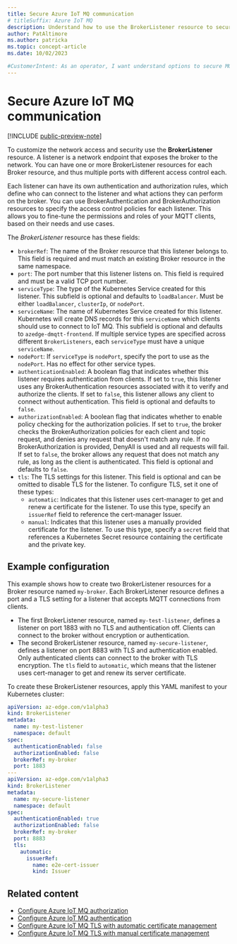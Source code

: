 ```yaml
---
title: Secure Azure IoT MQ communication
# titleSuffix: Azure IoT MQ
description: Understand how to use the BrokerListener resource to secure Azure IoT MQ communications including authorization, authentication, and TLS.
author: PatAltimore
ms.author: patricka
ms.topic: concept-article
ms.date: 10/02/2023

#CustomerIntent: As an operator, I want understand options to secure MQTT communications for my IoT Operations solution.
---
```


# Secure Azure IoT MQ communication

[!INCLUDE [public-preview-note](../includes/public-preview-note.md)]

To customize the network access and security use the **BrokerListener** resource. A listener is a network endpoint that exposes the broker to the network. You can have one or more BrokerListener resources for each Broker resource, and thus multiple ports with different access control each.

Each listener can have its own authentication and authorization rules, which define who can connect to the listener and what actions they can perform on the broker. You can use BrokerAuthentication and BrokerAuthorization resources to specify the access control policies for each listener. This allows you to fine-tune the permissions and roles of your MQTT clients, based on their needs and use cases.

The *BrokerListener* resource has these fields:

- `brokerRef`: The name of the Broker resource that this listener belongs to. This field is required and must match an existing Broker resource in the same namespace.
- `port`: The port number that this listener listens on. This field is required and must be a valid TCP port number.
- `serviceType`: The type of the Kubernetes Service created for this listener. This subfield is optional and defaults to `loadBalancer`. Must be either `loadBalancer`, `clusterIp`, or `nodePort`.
- `serviceName`: The name of Kubernetes Service created for this listener. Kubernetes will create DNS records for this `serviceName` which clients should use to connect to IoT MQ. This subfield is optional and defaults to `azedge-dmqtt-frontend`. If multiple service types are specified across different `BrokerListeners`, each `serviceType` must have a unique `serviceName`.
- `nodePort`: If `serviceType` is `nodePort`, specify the port to use as the `nodePort`. Has no effect for other service types.
- `authenticationEnabled`: A boolean flag that indicates whether this listener requires authentication from clients. If set to `true`, this listener uses any BrokerAuthentication resources associated with it to verify and authorize the clients. If set to `false`, this listener allows any client to connect without authentication. This field is optional and defaults to `false`.
- `authorizationEnabled`: A boolean flag that indicates whether to enable policy checking for the authorization policies. If set to `true`, the broker checks the BrokerAuthorization policies for each client and topic request, and denies any request that doesn't match any rule. If no BrokerAuthorization is provided, DenyAll is used and all requests will fail. If set to `false`, the broker allows any request that does not match any rule, as long as the client is authenticated. This field is optional and defaults to `false`.
- `tls`: The TLS settings for this listener. This field is optional and can be omitted to disable TLS for the listener. To configure TLS, set it one of these types:
  - `automatic`: Indicates that this listener uses cert-manager to get and renew a certificate for the listener. To use this type, specify an `issuerRef` field to reference the cert-manager Issuer.
  - `manual`: Indicates that this listener uses a manually provided certificate for the listener. To use this type, specify a `secret` field that references a Kubernetes Secret resource containing the certificate and the private key.

## Example configuration

This example shows how to create two BrokerListener resources for a Broker resource named `my-broker`. Each BrokerListener resource defines a port and a TLS setting for a listener that accepts MQTT connections from clients.

- The first BrokerListener resource, named `my-test-listener`, defines a listener on port 1883 with no TLS and authentication off. Clients can connect to the broker without encryption or authentication.
- The second BrokerListener resource, named `my-secure-listener`, defines a listener on port 8883 with TLS and authentication enabled. Only authenticated clients can connect to the broker with TLS encryption. The `tls` field to `automatic`, which means that the listener uses cert-manager to get and renew its server certificate.

To create these BrokerListener resources, apply this YAML manifest to your Kubernetes cluster:

```yaml
apiVersion: az-edge.com/v1alpha3
kind: BrokerListener
metadata:
  name: my-test-listener
  namespace: default
spec:
  authenticationEnabled: false
  authorizationEnabled: false
  brokerRef: my-broker
  port: 1883
---
apiVersion: az-edge.com/v1alpha3
kind: BrokerListener
metadata:
  name: my-secure-listener
  namespace: default
spec:
  authenticationEnabled: true
  authorizationEnabled: false
  brokerRef: my-broker
  port: 8883
  tls:
    automatic:
      issuerRef:
        name: e2e-cert-issuer
        kind: Issuer
```

## Related content

- [Configure Azure IoT MQ authorization](../administer/mq/howto-configure-authorization.md)
- [Configure Azure IoT MQ authentication](../administer/mq/howto-configure-authentication.md)
- [Configure Azure IoT MQ TLS with automatic certificate management](../administer/mq/howto-configure-tls-auto.md)
- [Configure Azure IoT MQ TLS with manual certificate management](../administer/mq/howto-configure-tls-manual.md)
